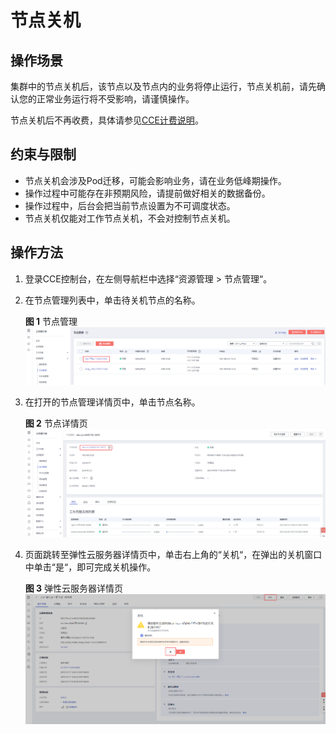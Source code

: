 # 节点关机<a name="cce_01_0036"></a>

## 操作场景<a name="section127213017388"></a>

集群中的节点关机后，该节点以及节点内的业务将停止运行，节点关机前，请先确认您的正常业务运行将不受影响，请谨慎操作。

节点关机后不再收费，具体请参见[CCE计费说明](https://support.huaweicloud.com/productdesc-cce/cce_productdesc_0013.html)。

## 约束与限制<a name="section1489437103610"></a>

-   节点关机会涉及Pod迁移，可能会影响业务，请在业务低峰期操作。
-   操作过程中可能存在非预期风险，请提前做好相关的数据备份。
-   操作过程中，后台会把当前节点设置为不可调度状态。
-   节点关机仅能对工作节点关机，不会对控制节点关机。

## 操作方法<a name="section14341135612442"></a>

1.  登录CCE控制台，在左侧导航栏中选择“资源管理 \> 节点管理“。
2.  在节点管理列表中，单击待关机节点的名称。

    **图 1**  节点管理<a name="fig481510444350"></a>  
    ![](figures/节点管理.png "节点管理")

3.  在打开的节点管理详情页中，单击节点名称。

    **图 2**  节点详情页<a name="fig173061325407"></a>  
    ![](figures/节点详情页.png "节点详情页")

4.  页面跳转至弹性云服务器详情页中，单击右上角的“关机“，在弹出的关机窗口中单击“是“，即可完成关机操作。

    **图 3**  弹性云服务器详情页<a name="fig1091931317423"></a>  
    ![](figures/弹性云服务器详情页-42.png "弹性云服务器详情页-42")


